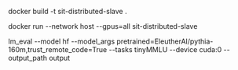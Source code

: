 docker build -t sit-distributed-slave .

docker run --network host --gpus=all sit-distributed-slave

lm_eval --model hf --model_args pretrained=EleutherAI/pythia-160m,trust_remote_code=True --tasks tinyMMLU --device cuda:0 --output_path output